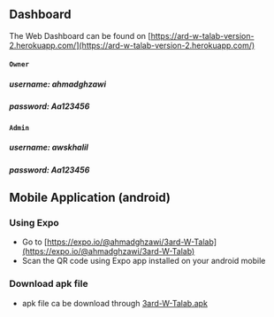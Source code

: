 ## Dashboard
The Web Dashboard can be found on
[https://ard-w-talab-version-2.herokuapp.com/](https://ard-w-talab-version-2.herokuapp.com/)

#### `Owner`
##### username: ahmadghzawi
##### password: Aa123456

#### `Admin`
##### username: awskhalil
##### password: Aa123456


## Mobile Application (android)
### Using Expo
*	Go to [https://expo.io/@ahmadghzawi/3ard-W-Talab](https://expo.io/@ahmadghzawi/3ard-W-Talab)
*	Scan the QR code using Expo app installed on your android mobile

### Download apk file
*	apk file ca be download through [3ard-W-Talab.apk]()

